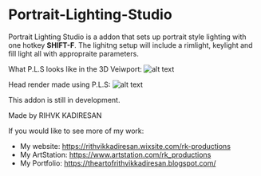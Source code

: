 # Portrait-Lighting-Studio
Portrait Lighting Studio is a addon that sets up portrait style lighting with one hotkey **SHIFT-F**. The lighitng setup will include a rimlight, keylight and fill light all with appropraite parameters.

What P.L.S looks like in the 3D Veiwport:
![alt text](https://user-images.githubusercontent.com/71163710/93732471-d87f7a80-fc14-11ea-87d7-0d42bbb59226.png "P.L.S in the 3D veiwport")

Head render made using P.L.S:
![alt text](https://user-images.githubusercontent.com/71163710/93732463-cd2c4f00-fc14-11ea-850a-cce9ec411057.png "P.L.S head render demo")

This addon is still in development.

Made by RIHVK KADIRESAN

If you would like to see more of my work:
* My website: https://rithvikkadiresan.wixsite.com/rk-productions
* My ArtStation: https://www.artstation.com/rk_productions
* My Portfolio: https://theartofrithvikkadiresan.blogspot.com/

